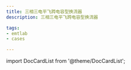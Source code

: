 ```yaml
---
title: 三相三电平飞跨电容型换流器
description: 三相三电平飞跨电容型换流器

tags:
- emtlab
- cases

---
```


import DocCardList from '@theme/DocCardList';

<DocCardList />
